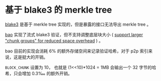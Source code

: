 # 基于 blake3 的 merkle tree

[blake3](https://github.com/BLAKE3-team/BLAKE3) 是基于 merkle tree 实现的，但是暴露的接口无法导出 merkle tree 。

[bao](https://github.com/oconnor663/bao) 实现了流式 blake3 验证，但不支持调整底层块大小 ( [support larger "chunk groups" for reduced space overhead](https://github.com/oconnor663/bao/issues/34) ) 。

bao 目前的实现会消耗 6% 的额外存储空间来记录验证哈希，对于 p2p 索引来说，这是挺大的开销。

`BLOCK_CHUNK` 设置为 10， 也就是 (1<<10)*1024 = 1MB 会输出一个 32 字节的哈希，只会增加 0.3‱  的额外开销。
